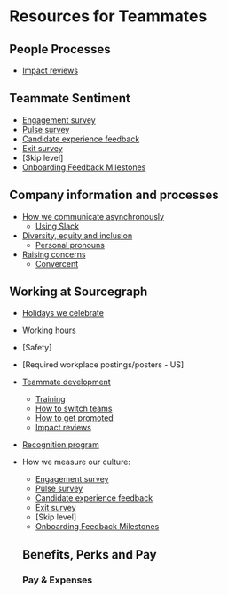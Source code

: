 # Resources for Teammates

## People Processes
- [Impact reviews](people-ops/process/impact-reviews.md)

## Teammate Sentiment
- [Engagement survey](people-ops/process/teammate-sentiment/engagement-survey.md)
- [Pulse survey](people-ops/process/teammate-sentiment/pulse-survey.md)
- [Candidate experience feedback](people-ops/process/teammate-sentiment/candidate-experience-feedback.md)
- [Exit survey](people-ops/process/teammate-sentiment/exit-survey.md)
- [Skip level]
- [Onboarding Feedback Milestones](../../company-info-and-process/onboarding/onboarding-feedback-milestones.md)

## Company information and processes
- [How we communicate asynchronously](../../company-info-and-process/communication/asynchronous-communication.md)
    - [Using Slack](../../company-info-and-process/communication/team_chat.md)
- [Diversity, equity and inclusion](../../company-info-and-process/diversity-equity-and-inclusion/index.md)
    - [Personal pronouns](../../company-info-and-process/diversity-equity-and-inclusion/personal-pronouns.md)
- [Raising concerns](../../company-info-and-process/communication/code_of_conduct.md#raising-concerns)
    - [Convercent](../../company-info-and-process/communication/convercent.md)

## Working at Sourcegraph
- [Holidays we celebrate](../../company-info-and-process/working-at-sourcegraph/holidays.md)
- [Working hours](../../company-info-and-process/working-at-sourcegraph/working-hours.md)
- [Safety]
- [Required workplace postings/posters - US]
- [Teammate development](../../company-info-and-process/working-at-sourcegraph/teammate-development/index.md)
    - [Training](../../company-info-and-process/working-at-sourcegraph/teammate-development/training/index.md)
    - [How to switch teams](../../company-info-and-process/working-at-sourcegraph/switching-teams.md)
    - [How to get promoted](../../company-info-and-process/working-at-sourcegraph/teammate-development/promotion.md)
    - [Impact reviews](people-ops/process/impact-reviews.md)
- [Recognition program](../../company-info-and-process/working-at-sourcegraph/recognition-program.md)
- How we measure our culture:
    - [Engagement survey](people-ops/process/teammate-sentiment/engagement-survey.md)
    - [Pulse survey](people-ops/process/teammate-sentiment/pulse-survey.md)
    - [Candidate experience feedback](people-ops/process/teammate-sentiment/candidate-experience-feedback.md)
    - [Exit survey](people-ops/process/teammate-sentiment/exit-survey.md)
    - [Skip level]
    - [Onboarding Feedback Milestones](../../company-info-and-process/onboarding/onboarding-feedback-milestones.md)

    ## Benefits, Perks and Pay
    ### Pay & Expenses
    